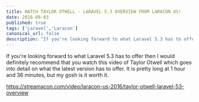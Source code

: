 ```yaml
---
title: WATCH TAYLOR OTWELL - LARAVEL 5.3 OVERVIEW FROM LARACON US!
date: 2016-08-03
published: true
tags: ['Laravel','Laracon']
canonical_url: false
description: "If you're looking forward to what Laravel 5.3 has to offer then I would definitely recommend that you watch this video of Taylor Otwell which goes into detail on what the latest version has to offer. It is pretty long at 1 hour and 36 minutes, but my gosh is it worth it."
---
```

If you're looking forward to what Laravel 5.3 has to offer then I would definitely recommend that you watch this video of Taylor Otwell which goes into detail on what the latest version has to offer. It is pretty long at 1 hour and 36 minutes, but my gosh is it worth it.

https://streamacon.com/video/laracon-us-2016/taylor-otwell-laravel-53-overview
